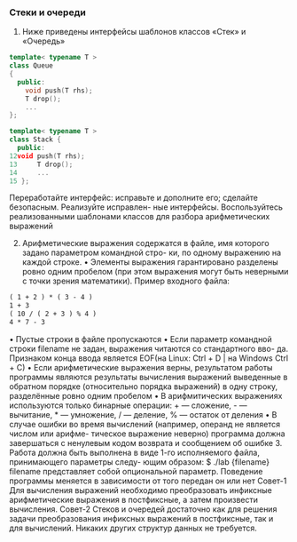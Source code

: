 ### Стеки и очереди
1. Ниже приведены интерфейсы шаблонов классов «Стек» и «Очередь»
```cpp
template< typename T >
class Queue
{
  public:
    void push(T rhs);
    T drop();
    ...
};

template< typename T >
class Stack {
  public:
12void push(T rhs);
13     T drop();
14     ...
15 };
```
Переработайте интерфейс: исправьте и дополните его; сделайте безопасным. Реализуйте исправлен-
ные интерфейсы. Воспользуйтесь реализованными шаблонами классов для разбора арифметических
выражений

2. Арифметические выражения содержатся в файле, имя которого задано параметром командной стро-
ки, по одному выражению на каждой строке.
• Элементы выражения гарантировано разделены ровно одним пробелом (при этом выражения
могут быть неверными с точки зрения математики). Пример входного файла:
```txt
( 1 + 2 ) * ( 3 - 4 )
1 + 3
( 10 / ( 2 + 3 ) % 4 )
4 * 7 - 3
```
• Пустые строки в файле пропускаются
• Если параметр командной строки filename не задан, выражения читаются со стандартного вво-
да. Признаком конца ввода является EOF(на Linux: Ctrl + D | на Windows Ctrl + C)
• Если арифметические выражения верны, результатом работы программы являются результаты
вычисления выражений выведенные в обратном порядке (относительно порядка выражений) в
одну строку, разделённые ровно одним пробелом
• В арифмитических выражениях используются только бинарные операции: + — сложение, - —
вычитание, * — умножение, / — деление, % — остаток от деления
• В случае ошибки во время вычислений (например, операнд не является числом или арифме-
тическое выражение неверно) программа должна завершаться с ненулевым кодом возврата и
сообщением об ошибке
3. Работа должна быть выполнена в виде 1-го исполняемого файла, принимающего параметры следу-
ющим образом:
$ ./lab {filename}
filename представляет собой опциональной параметр. Поведение программы меняется в зависимости
от того передан он или нет
Совет-1 Для вычисления выражений необходимо преобразовать инфиксные арифметические выражения в
постфиксные, а затем произвести вычисления.
Совет-2 Стеков и очередей достаточно как для решения задачи преобразования инфиксных выражений в
постфиксные, так и для вычислений. Никаких других структур данных не требуется.
